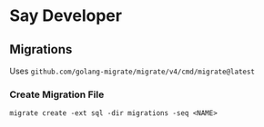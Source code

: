 # Say Developer

## Migrations

Uses `github.com/golang-migrate/migrate/v4/cmd/migrate@latest`

### Create Migration File 


```
migrate create -ext sql -dir migrations -seq <NAME>
```



